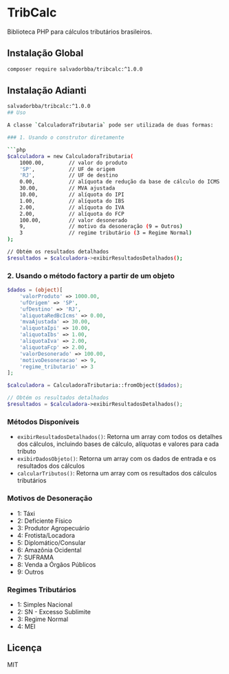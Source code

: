 # TribCalc

Biblioteca PHP para cálculos tributários brasileiros.

## Instalação Global

```bash
composer require salvadorbba/tribcalc:^1.0.0	
```
## Instalação Adianti
```bash
salvadorbba/tribcalc:^1.0.0
## Uso

A classe `CalculadoraTributaria` pode ser utilizada de duas formas:

### 1. Usando o construtor diretamente

```php
$calculadora = new CalculadoraTributaria(
    1000.00,        // valor do produto
    'SP',           // UF de origem
    'RJ',           // UF de destino
    0.00,           // alíquota de redução da base de cálculo do ICMS
    30.00,          // MVA ajustada
    10.00,          // alíquota do IPI
    1.00,           // alíquota do IBS
    2.00,           // alíquota do IVA
    2.00,           // alíquota do FCP
    100.00,         // valor desonerado
    9,              // motivo da desoneração (9 = Outros)
    3               // regime tributário (3 = Regime Normal)
);

// Obtém os resultados detalhados
$resultados = $calculadora->exibirResultadosDetalhados();
```

### 2. Usando o método factory a partir de um objeto

```php
$dados = (object)[
    'valorProduto' => 1000.00,
    'ufOrigem' => 'SP',
    'ufDestino' => 'RJ',
    'aliquotaRedBcIcms' => 0.00,
    'mvaAjustada' => 30.00,
    'aliquotaIpi' => 10.00,
    'aliquotaIbs' => 1.00,
    'aliquotaIva' => 2.00,
    'aliquotaFcp' => 2.00,
    'valorDesonerado' => 100.00,
    'motivoDesoneracao' => 9,
    'regime_tributario' => 3
];

$calculadora = CalculadoraTributaria::fromObject($dados);

// Obtém os resultados detalhados
$resultados = $calculadora->exibirResultadosDetalhados();
```

### Métodos Disponíveis

- `exibirResultadosDetalhados()`: Retorna um array com todos os detalhes dos cálculos, incluindo bases de cálculo, alíquotas e valores para cada tributo
- `exibirDadosObjeto()`: Retorna um array com os dados de entrada e os resultados dos cálculos
- `calcularTributos()`: Retorna um array com os resultados dos cálculos tributários

### Motivos de Desoneração

- 1: Táxi
- 2: Deficiente Físico
- 3: Produtor Agropecuário
- 4: Frotista/Locadora
- 5: Diplomático/Consular
- 6: Amazônia Ocidental
- 7: SUFRAMA
- 8: Venda a Órgãos Públicos
- 9: Outros

### Regimes Tributários

- 1: Simples Nacional
- 2: SN - Excesso Sublimite
- 3: Regime Normal
- 4: MEI

## Licença

MIT
